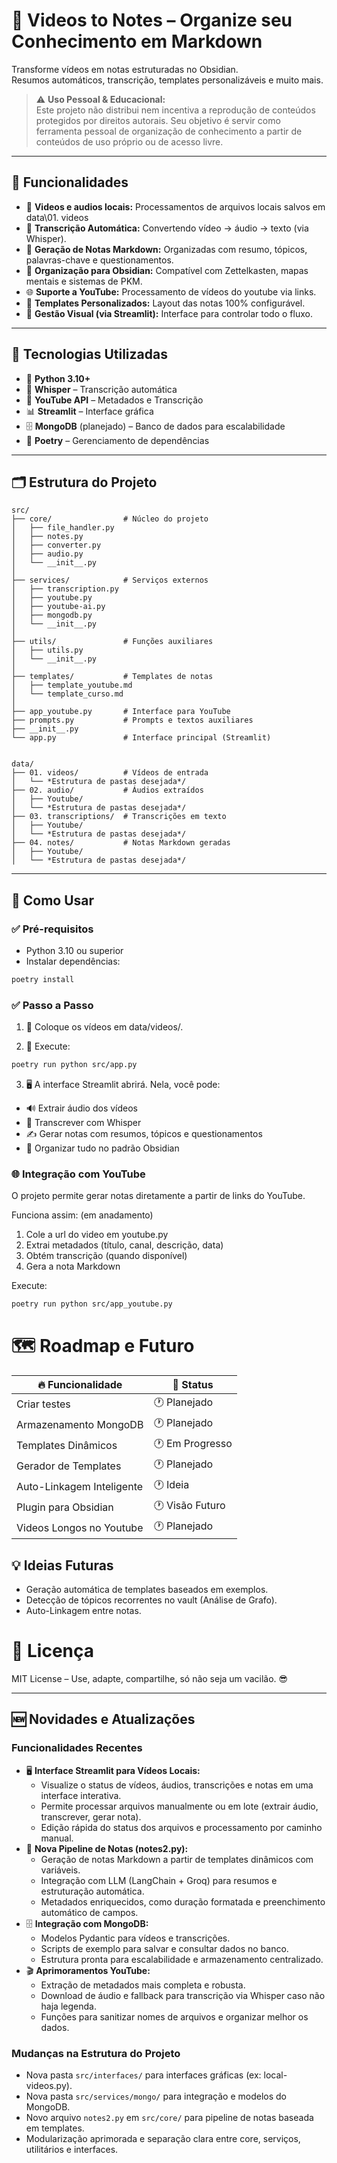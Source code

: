 # 🎥 Videos to Notes – Organize seu Conhecimento em Markdown

Transforme vídeos em notas estruturadas no Obsidian.  
Resumos automáticos, transcrição, templates personalizáveis e muito mais.  

> ⚠️ **Uso Pessoal & Educacional:**  
> Este projeto não distribui nem incentiva a reprodução de conteúdos protegidos por direitos autorais. Seu objetivo é servir como ferramenta pessoal de organização de conhecimento a partir de conteúdos de uso próprio ou de acesso livre.

---

## 🧠 Funcionalidades
- 🎥 **Videos e audios locais:** Processamentos de arquivos locais salvos em data\01. videos
- 🎯 **Transcrição Automática:** Convertendo vídeo → áudio → texto (via Whisper).
- 📝 **Geração de Notas Markdown:** Organizadas com resumo, tópicos, palavras-chave e questionamentos.
- 🔗 **Organização para Obsidian:** Compatível com Zettelkasten, mapas mentais e sistemas de PKM.
- 🌐 **Suporte a YouTube:** Processamento de vídeos do youtube via links.
- 🎨 **Templates Personalizados:** Layout das notas 100% configurável.
- 📂 **Gestão Visual (via Streamlit):** Interface para controlar todo o fluxo.

---

## 🚀 Tecnologias Utilizadas
- 🐍 **Python 3.10+**
- 📜 **Whisper** – Transcrição automática
- 🎥 **YouTube API** – Metadados e Transcrição
- 📊 **Streamlit** – Interface gráfica
- 🗄️ **MongoDB** (planejado) – Banco de dados para escalabilidade
- 🧠 **Poetry** – Gerenciamento de dependências

---
## 🗂️ Estrutura do Projeto
```
src/
├── core/                # Núcleo do projeto
│   ├── file_handler.py
│   ├── notes.py
│   ├── converter.py
│   ├── audio.py
│   └── __init__.py
│
├── services/            # Serviços externos
│   ├── transcription.py
│   ├── youtube.py
│   ├── youtube-ai.py
│   ├── mongodb.py
│   └── __init__.py
│
├── utils/               # Funções auxiliares
│   ├── utils.py
│   └── __init__.py
│
├── templates/           # Templates de notas
│   ├── template_youtube.md
│   └── template_curso.md
│
├── app_youtube.py       # Interface para YouTube
├── prompts.py           # Prompts e textos auxiliares
├── __init__.py
└── app.py               # Interface principal (Streamlit)


data/
├── 01. videos/          # Vídeos de entrada
│   └── *Estrutura de pastas desejada*/
├── 02. audio/           # Áudios extraídos
│   ├── Youtube/
│   └── *Estrutura de pastas desejada*/
├── 03. transcriptions/  # Transcrições em texto
│   ├── Youtube/
│   └── *Estrutura de pastas desejada*/
├── 04. notes/           # Notas Markdown geradas
│   ├── Youtube/
│   └── *Estrutura de pastas desejada*/
```

---
## 🚀 Como Usar

### ✅ Pré-requisitos
- Python 3.10 ou superior
- Instalar dependências:

```bash
poetry install
```

### ✅ Passo a Passo
1. 🎥 Coloque os vídeos em data/videos/.

2. 🚀 Execute:
```bash
poetry run python src/app.py
```
3. 🖥️ A interface Streamlit abrirá. Nela, você pode:
- 🔊 Extrair áudio dos vídeos
- 📝 Transcrever com Whisper
- ✍️ Gerar notas com resumos, tópicos e questionamentos
- 🎯 Organizar tudo no padrão Obsidian

### 🌐 Integração com YouTube
O projeto permite gerar notas diretamente a partir de links do YouTube.

Funciona assim: (em anadamento)
1. Cole a url do video em youtube.py
2. Extrai metadados (título, canal, descrição, data)
3. Obtém transcrição (quando disponível)
4. Gera a nota Markdown

Execute:
```bash
poetry run python src/app_youtube.py
```

# 🗺️ Roadmap e Futuro
|🔥 Funcionalidade|🚧 Status|
|------------------|--------|
|Criar testes|🕐 Planejado|
|Armazenamento MongoDB|🕐 Planejado|
|Templates Dinâmicos|🕐 Em Progresso|
|Gerador de Templates|🕐 Planejado|
|Auto-Linkagem Inteligente|🕐 Ideia|
|Plugin para Obsidian|🕐 Visão Futuro|
|Videos Longos no Youtube | 🕐 Planejado|

## 💡 Ideias Futuras
- Geração automática de templates baseados em exemplos.
- Detecção de tópicos recorrentes no vault (Análise de Grafo).
- Auto-Linkagem entre notas.

# 📜 Licença
MIT License – Use, adapte, compartilhe, só não seja um vacilão. 😎

---

## 🆕 Novidades e Atualizações

### Funcionalidades Recentes
- 🖥️ **Interface Streamlit para Vídeos Locais:**
  - Visualize o status de vídeos, áudios, transcrições e notas em uma interface interativa.
  - Permite processar arquivos manualmente ou em lote (extrair áudio, transcrever, gerar nota).
  - Edição rápida do status dos arquivos e processamento por caminho manual.
- 📝 **Nova Pipeline de Notas (notes2.py):**
  - Geração de notas Markdown a partir de templates dinâmicos com variáveis.
  - Integração com LLM (LangChain + Groq) para resumos e estruturação automática.
  - Metadados enriquecidos, como duração formatada e preenchimento automático de campos.
- 🗄️ **Integração com MongoDB:**
  - Modelos Pydantic para vídeos e transcrições.
  - Scripts de exemplo para salvar e consultar dados no banco.
  - Estrutura pronta para escalabilidade e armazenamento centralizado.
- 🎬 **Aprimoramentos YouTube:**
  - Extração de metadados mais completa e robusta.
  - Download de áudio e fallback para transcrição via Whisper caso não haja legenda.
  - Funções para sanitizar nomes de arquivos e organizar melhor os dados.

### Mudanças na Estrutura do Projeto
- Nova pasta `src/interfaces/` para interfaces gráficas (ex: local-videos.py).
- Nova pasta `src/services/mongo/` para integração e modelos do MongoDB.
- Novo arquivo `notes2.py` em `src/core/` para pipeline de notas baseada em templates.
- Modularização aprimorada e separação clara entre core, serviços, utilitários e interfaces.